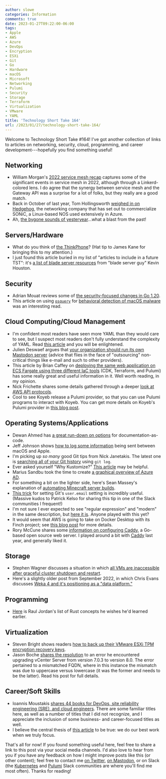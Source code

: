 ```yaml
---
author: slowe
categories: Information
comments: true
date: 2023-01-27T09:22:00-06:00
tags:
- Apple
- AWS
- Azure
- DevOps
- Encryption
- ESXi
- Git
- Go
- Hardware
- macOS
- Microsoft
- Networking
- Pulumi
- Security
- Storage
- Terraform
- Virtualization
- VMware
- YAML
title: 'Technology Short Take 164'
url: /2023/01/27/technology-short-take-164/
---
```


Welcome to Technology Short Take #164! I've got another collection of links to articles on networking, security, cloud, programming, and career development---hopefully you find something useful!<!--more-->

## Networking

* William Morgan's [2022 service mesh recap][link-3] captures some of the significant events in service mesh in 2022, although through a Linkerd-colored lens. I do agree that the synergy between service mesh and the Gateway API was a surprise for a lot of folks, but they really are a good match.
* Back in October of last year, Tom Hollingsworth [weighed in on Hedgehog][link-10], the networking company that has set out to commercialize SONiC, a Linux-based NOS used extensively in Azure.
* Ah, [the bygone sounds of yesteryear][link-23]...what a blast from the past!

## Servers/Hardware

* What do you think of [the ThinkPhone][link-1]? (Hat tip to James Kane for bringing this to my attention.)
* I just found this article buried in my list of "articles to include in a future TST": it's [a list of blade server resources][link-12] from "blade server guy" Kevin Houston.

## Security

* Adrian Mouat reviews some of [the security-focused changes in Go 1.20][link-17].
* This article on using [`osquery`][link-27] for [behavioral detection of macOS malware][link-26] was an interesting read.

## Cloud Computing/Cloud Management

* I'm confident most readers have seen more YAML than they would care to see, but I suspect most readers don't fully understand the complexity of YAML. Read [this article][link-6] and you will be enlightened.
* Julien Deswaef argues that [your organization should run its own Mastodon server][link-13] (advice that flies in the face of "outsourcing" non-critical things like e-mail and such to other providers).
* This article by Brian Caffey on [deploying the same web application on ECS Fargate using three different IaC tools][link-16] (CDK, Terraform, and Pulumi) has some really great and useful information in it. Well worth reading, in my opinion.
* Nick Frichette shares some details gathered through a deeper [look at AWS API protocols][link-30].
* Cool to see Koyeb release a Pulumi provider, so that you can use Pulumi programs to interact with Koyeb. You can get more details on Koyeb's Pulumi provider in [this blog post][link-31].

## Operating Systems/Applications

* Dewan Ahmed has [a great run-down on options][link-7] for documentation-as-code.
* Jeff Johnson shows [how to log some information][link-8] being sent between macOS and Apple.
* I'm picking up _so many_ good Git tips from Nick Janetakis. The latest one is [searching all of your Git history][link-15] using `git log`.
* Ever asked yourself "Why Kustomize?" [This article][link-18] may be helpful.
* Marius Sandbu took the time to create [a graphical overview of Azure AD][link-19].
* For something a bit on the lighter side, here's Sean Massey's explanation of [automating Minecraft server builds][link-20].
* [This trick][link-22] for setting Git's `user.email` setting is incredibly useful. (Massive kudos to Patrick Kelso for sharing this tip in one of the Slack communities I frequent!)
* I'm not sure I ever expected to see "regular expression" and "modern" in the same description, but [here it is][link-24]. Anyone played with this yet?
* It would seem that AWS is going to take on Docker Desktop with its Finch project; see [this blog post][link-25] for more details.
* Rory McCune shares some [information on configuring Caddy][link-28], a Go-based open source web server. I played around a bit with [Caddy][link-29] last year, and generally liked it.

## Storage

* Stephen Wagner discusses a situation in which [all VMs are inaccessible after graceful cluster shutdown and restart][link-2].
* Here's a slightly older post from September 2022, in which Chris Evans discusses [Weka 4 and it's positioning as a "data platform."][link-11]

## Programming

* [Here][link-21] is Raul Jordan's list of Rust concepts he wishes he'd learned earlier.

## Virtualization

* Steven Bright shows readers [how to back up their VMware ESXi TPM encryption recovery keys][link-9].
* Jason Boche [shares the resolution][link-14] to an error he encountered upgrading vCenter Server from version 7.0.3 to version 8.0. The error pertained to a mismatched FQDN, where in this instance the mismatch was due to uppercase versus lowercase (it was the former and needs to be the latter). Read his post for full details.

## Career/Soft Skills

* Ioannis Moustakis [shares 44 books for DevOps, site reliability engineering (SRE), and cloud engineers][link-4]. There are some familiar titles here, as well as a number of titles that I did not recognize, and I appreciate the inclusion of some business- and career-focused titles as well. 
* I believe the central thesis of [this article][link-5] to be true: we do our best work when we truly focus.

That's all for now! If you found something useful here, feel free to share a link to this post via your social media channels. I'd also love to hear from you if you have any feedback on how I might improve posts like this (or other content); feel free to contact me [on Twitter][link-99], [on Mastodon][link-98], or on Slack (the [Kubernetes][link-96] and [Pulumi][link-97] Slack communities are where you'll find me most often). Thanks for reading!

[link-1]: https://www.theverge.com/2023/1/7/23543213/lenovo-thinkphone-by-motorola-smartphone-thinkpad
[link-2]: https://www.stephenwagner.com/2023/01/08/vmware-vsan-all-vms-inaccessible-cluster-shutdown-restart/
[link-3]: https://linkerd.io/2022/12/28/service-mesh-2022-recap-ebpf-gateway-api/
[link-4]: https://spacelift.io/blog/devops-books
[link-5]: https://randsinrepose.com/archives/your-best-work-2/
[link-6]: https://ruudvanasseldonk.com/2023/01/11/the-yaml-document-from-hell
[link-7]: https://dev.to/dewanahmed/markdown-asciidoc-or-restructuredtext-a-tale-of-docs-as-code-3nj9
[link-8]: https://lapcatsoftware.com/articles/logging-https.html
[link-9]: https://www.stevenbright.com/2023/01/backing-up-vmware-esxi-tpm-encryption-recovery-keys/
[link-10]: https://networkingnerd.net/2022/10/14/hedgehog-the-network-os-distro/
[link-11]: https://www.architecting.it/blog/weka4-data-platform/
[link-12]: http://www.bladesmadesimple.com/2022/10/the-ultimate-guide-for-blade-server-resources/
[link-13]: https://martinfowler.com/articles/your-org-run-mastodon.html
[link-14]: http://www.boche.net/blog/2022/11/07/vcenter-8-upgrade-and-vami_config_net/
[link-15]: https://nickjanetakis.com/blog/search-all-of-your-git-history-for-code-and-commits-with-2-commands
[link-16]: https://briancaffey.github.io/2023/01/07/i-deployed-the-same-containerized-serverless-django-app-with-aws-cdk-terraform-and-pulumi/
[link-17]: https://whyk8s.substack.com/p/why-kustomize
[link-18]: https://www.chainguard.dev/unchained/go-1-20-is-coming-and-it-brings-even-more-security-by-default
[link-19]: https://msandbu.org/azure-active-directory-security-overview/
[link-20]: https://thevirtualhorizon.com/2023/01/26/how-i-automated-minecraft-server-builds/
[link-21]: https://rauljordan.com/rust-concepts-i-wish-i-learned-earlier/
[link-22]: https://dev.to/absoftware/git-config-user-email-for-repositories-in-subdirectory-140k
[link-23]: https://www.windytan.com/2012/11/the-sound-of-dialup-pictured.html
[link-24]: https://pomsky-lang.org/
[link-25]: https://aws.amazon.com/blogs/opensource/introducing-finch-an-open-source-client-for-container-development/
[link-26]: https://unfinished.bike/behavioral-detection-of-macos-malware-using-osquery
[link-27]: https://www.osquery.io/
[link-28]: https://raesene.github.io/blog/2023/01/21/Fun-with-Caddy-SSRF-Testing/
[link-29]: https://caddyserver.com/
[link-30]: https://frichetten.com/blog/aws-api-protocols/
[link-31]: https://www.koyeb.com/blog/announcing-koyeb-pulumi-provider
[link-96]: https://kubernetes.slack.com
[link-97]: https://pulumi-community.slack.com
[link-98]: https://fosstodon.org/@scottslowe
[link-99]: https://twitter.com/scott_lowe
